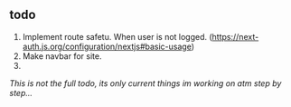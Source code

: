 ## todo

1. Implement route safetu. When user is not logged. (https://next-auth.js.org/configuration/nextjs#basic-usage)
2. Make navbar for site.
3. 

*This is not the full todo, its only current things im working on atm step by step...*